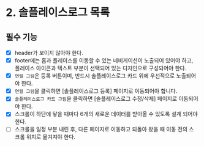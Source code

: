 # 2. 솔플레이스로그 목록

## 필수 기능

- [x] header가 보이지 않아야 한다.
- [x] footer에는 홈과 플레이스를 이동할 수 있는 네비게이션이 노출되어 있어야 하고,
      플레이스 아이콘과 텍스트 부분이 선택되어 있는 디자인으로 구성되어야 한다.
- [x] `연필 그림`은 등록 버튼이며, 반드시 솔플레이스로그 카드 위에 우선적으로 노출되어야 한다.
- [x] `연필 그림`을 클릭하면 [솔플레이스로그 등록] 페이지로 이동되어야 합니다.
- [x] `솔플레이스로그 카드 그림`을 클릭하면 [솔플레이스로그 수정/삭제] 페이지로 이동되어야 한다.
- [x] 스크롤이 하단에 닿을 때마다 6개의 새로운 데이터를 받아올 수 있도록 설계 되어야 한다.
- [ ] 스크롤을 일정 부분 내린 후, 다른 페이지로 이동하고 되돌아 왔을 때 이동 전의 스크롤 위치로 옮겨져야 한다.
